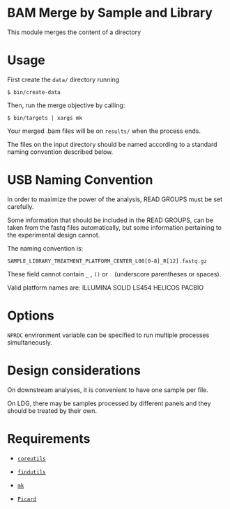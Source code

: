 BAM Merge by Sample and Library
===============================

This module merges the content of a directory


Usage
=====

First create the `data/` directory running

```
$ bin/create-data
```

Then, run the merge objective by calling:

```
$ bin/targets | xargs mk
```

Your merged .bam files will be on `results/` when the process ends.

The files on the input directory should be named according to a
standard naming convention described below.


USB Naming Convention
=====================

In order to maximize the power of the analysis,
READ GROUPS must be set carefully.

Some information that should be included in the READ GROUPS,
can be taken from the fastq files automatically,
but some information pertaining to the experimental design cannot.

The naming convention is:

```
SAMPLE_LIBRARY_TREATMENT_PLATFORM_CENTER_L00[0-8]_R[12].fastq.gz
```

These field cannot contain `_` , `()` or ` ` (underscore parentheses or spaces).

Valid platform names are: ILLUMINA SOLID LS454 HELICOS PACBIO


Options
=======

`NPROC` environment variable can be specified to run multiple processes simultaneously.


Design considerations
=====================

On downstream analyses, it is convenient to have one sample per file.

On LDG, there may be samples processed by different panels
and they should be treated by their own.


Requirements
============

- [`coreutils`](https://www.gnu.org/software/coreutils/coreutils.html "Basic file, shell and text manipulation utilities of the GNU operating system.")

- [`findutils`](https://www.gnu.org/software/findutils/ "Basic directory searching utilities of the GNU operating system.")

- [`mk`](http://doc.cat-v.org/bell_labs/mk/mk.pdf "A successor for `make`.")

- [`Picard`](https://broadinstitute.github.io/picard/ "Command line tools for manipulating HTS data and formats such as SAM/BAM/CRAM and VCF.")


